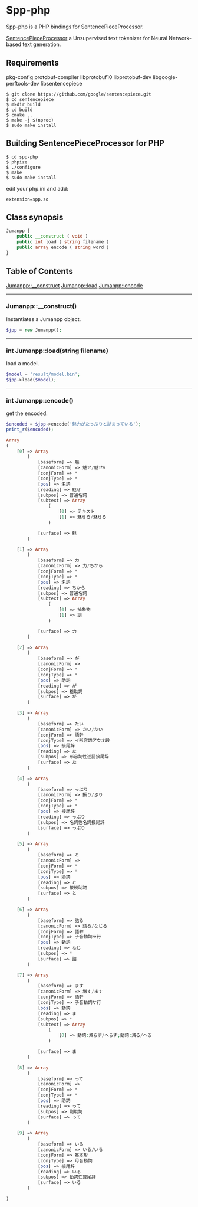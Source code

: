 # Spp-php

Spp-php is a PHP bindings for SentencePieceProcessor.

[SentencePieceProcessor](https://github.com/google/sentencepiece) a Unsupervised text tokenizer for Neural Network-based text generation.

## Requirements

pkg-config
protobuf-compiler
libprotobuf10
libprotobuf-dev
libgoogle-perftools-dev
libsentencepiece

```
$ git clone https://github.com/google/sentencepiece.git
$ cd sentencepiece
$ mkdir build
$ cd build
$ cmake ..
$ make -j $(nproc)
$ sudo make install
```

## Building SentencePieceProcessor for PHP

```
$ cd spp-php
$ phpize
$ ./configure
$ make
$ sudo make install
```

edit your php.ini and add:

```
extension=spp.so
```

## Class synopsis

```php
Jumanpp {
    public __construct ( void )
    public int load ( string filename )
    public array encode ( string word )
}
```

## Table of Contents

[Jumanpp::__construct](#__construct)
[Jumanpp::load](#load)
[Jumanpp::encode](#encode)

-----

### <a name="__construct">Jumanpp::__construct()

Instantiates a Jumanpp object.

```php
$jpp = new Jumanpp();
```

-----

### <a name="load">int Jumanpp::load(string filename)

load a model.

```php
$model = 'result/model.bin';
$jpp->load($model);
```

-----

### <a name="encode">int Jumanpp::encode()

get the encoded.

```php
$encoded = $jpp->encode('魅力がたっぷりと詰まっている');
print_r($encoded);
```

```php
Array
(
    [0] => Array
        (
            [baseform] => 魅
            [canonicForm] => 魅せ/魅せv
            [conjForm] => *
            [conjType] => *
            [pos] => 名詞
            [reading] => 魅せ
            [subpos] => 普通名詞
            [subtext] => Array
                (
                    [0] => テキスト
                    [1] => 魅せる/魅せる
                )

            [surface] => 魅
        )

    [1] => Array
        (
            [baseform] => 力
            [canonicForm] => 力/ちから
            [conjForm] => *
            [conjType] => *
            [pos] => 名詞
            [reading] => ちから
            [subpos] => 普通名詞
            [subtext] => Array
                (
                    [0] => 抽象物
                    [1] => 訓
                )

            [surface] => 力
        )

    [2] => Array
        (
            [baseform] => が
            [canonicForm] =>
            [conjForm] => *
            [conjType] => *
            [pos] => 助詞
            [reading] => が
            [subpos] => 格助詞
            [surface] => が
        )

    [3] => Array
        (
            [baseform] => たい
            [canonicForm] => たい/たい
            [conjForm] => 語幹
            [conjType] => イ形容詞アウオ段
            [pos] => 接尾辞
            [reading] => た
            [subpos] => 形容詞性述語接尾辞
            [surface] => た
        )

    [4] => Array
        (
            [baseform] => っぷり
            [canonicForm] => 振り/ぶり
            [conjForm] => *
            [conjType] => *
            [pos] => 接尾辞
            [reading] => っぷり
            [subpos] => 名詞性名詞接尾辞
            [surface] => っぷり
        )

    [5] => Array
        (
            [baseform] => と
            [canonicForm] =>
            [conjForm] => *
            [conjType] => *
            [pos] => 助詞
            [reading] => と
            [subpos] => 接続助詞
            [surface] => と
        )

    [6] => Array
        (
            [baseform] => 詰る
            [canonicForm] => 詰る/なじる
            [conjForm] => 語幹
            [conjType] => 子音動詞ラ行
            [pos] => 動詞
            [reading] => なじ
            [subpos] => *
            [surface] => 詰
        )

    [7] => Array
        (
            [baseform] => ます
            [canonicForm] => 増す/ます
            [conjForm] => 語幹
            [conjType] => 子音動詞サ行
            [pos] => 動詞
            [reading] => ま
            [subpos] => *
            [subtext] => Array
                (
                    [0] => 動詞:減らす/へらす;動詞:減る/へる
                )

            [surface] => ま
        )

    [8] => Array
        (
            [baseform] => って
            [canonicForm] =>
            [conjForm] => *
            [conjType] => *
            [pos] => 助詞
            [reading] => って
            [subpos] => 副助詞
            [surface] => って
        )

    [9] => Array
        (
            [baseform] => いる
            [canonicForm] => いる/いる
            [conjForm] => 基本形
            [conjType] => 母音動詞
            [pos] => 接尾辞
            [reading] => いる
            [subpos] => 動詞性接尾辞
            [surface] => いる
        )

)
```

